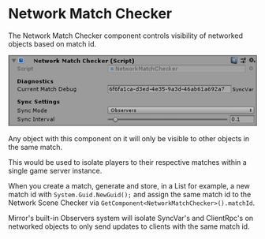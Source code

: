 # Network Match Checker

The Network Match Checker component controls visibility of networked objects based on match id.

![Network Scene Checker component](NetworkMatchChecker.png)

Any object with this component on it will only be visible to other objects in the same match.

This would be used to isolate players to their respective matches within a single game server instance.

When you create a match, generate and store, in a List for example, a new match id with `System.Guid.NewGuid();` and assign the same match id to the Network Scene Checker via `GetComponent<NetworkMatchChecker>().matchId`.

Mirror's built-in Observers system will isolate SyncVar's and ClientRpc's on networked objects to only send updates to clients with the same match id.
